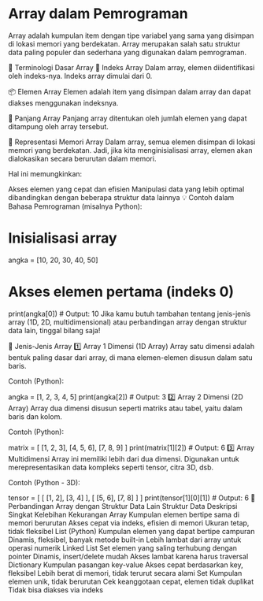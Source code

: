 # Array dalam Pemrograman
Array adalah kumpulan item dengan tipe variabel yang sama yang disimpan di lokasi memori yang berdekatan.
Array merupakan salah satu struktur data paling populer dan sederhana yang digunakan dalam pemrograman.

📘 Terminologi Dasar Array
🔢 Indeks Array
Dalam array, elemen diidentifikasi oleh indeks-nya.
Indeks array dimulai dari 0.

📦 Elemen Array
Elemen adalah item yang disimpan dalam array dan dapat diakses menggunakan indeksnya.

📏 Panjang Array
Panjang array ditentukan oleh jumlah elemen yang dapat ditampung oleh array tersebut.

💾 Representasi Memori Array
Dalam array, semua elemen disimpan di lokasi memori yang berdekatan.
Jadi, jika kita menginisialisasi array, elemen akan dialokasikan secara berurutan dalam memori.

Hal ini memungkinkan:

Akses elemen yang cepat dan efisien
Manipulasi data yang lebih optimal dibandingkan dengan beberapa struktur data lainnya
💡 Contoh dalam Bahasa Pemrograman (misalnya Python):

# Inisialisasi array
angka = [10, 20, 30, 40, 50]

# Akses elemen pertama (indeks 0)
print(angka[0])  # Output: 10
Jika kamu butuh tambahan tentang jenis-jenis array (1D, 2D, multidimensional) atau perbandingan array dengan struktur data lain, tinggal bilang saja!

🧱 Jenis-Jenis Array
1️⃣ Array 1 Dimensi (1D Array)
Array satu dimensi adalah bentuk paling dasar dari array, di mana elemen-elemen disusun dalam satu baris.

Contoh (Python):

angka = [1, 2, 3, 4, 5]
print(angka[2])  # Output: 3
2️⃣ Array 2 Dimensi (2D Array)
Array dua dimensi disusun seperti matriks atau tabel, yaitu dalam baris dan kolom.

Contoh (Python):

matrix = [
    [1, 2, 3],
    [4, 5, 6],
    [7, 8, 9]
]
print(matrix[1][2])  # Output: 6
3️⃣ Array Multidimensi
Array ini memiliki lebih dari dua dimensi. Digunakan untuk merepresentasikan data kompleks seperti tensor, citra 3D, dsb.

Contoh (Python - 3D):

tensor = [
    [
        [1, 2],
        [3, 4]
    ],
    [
        [5, 6],
        [7, 8]
    ]
]
print(tensor[1][0][1])  # Output: 6
🔄 Perbandingan Array dengan Struktur Data Lain
Struktur Data	Deskripsi Singkat	Kelebihan	Kekurangan
Array	Kumpulan elemen bertipe sama di memori berurutan	Akses cepat via indeks, efisien di memori	Ukuran tetap, tidak fleksibel
List (Python)	Kumpulan elemen yang dapat bertipe campuran	Dinamis, fleksibel, banyak metode built-in	Lebih lambat dari array untuk operasi numerik
Linked List	Set elemen yang saling terhubung dengan pointer	Dinamis, insert/delete mudah	Akses lambat karena harus traversal
Dictionary	Kumpulan pasangan key-value	Akses cepat berdasarkan key, fleksibel	Lebih berat di memori, tidak terurut secara alami
Set	Kumpulan elemen unik, tidak berurutan	Cek keanggotaan cepat, elemen tidak duplikat	Tidak bisa diakses via indeks